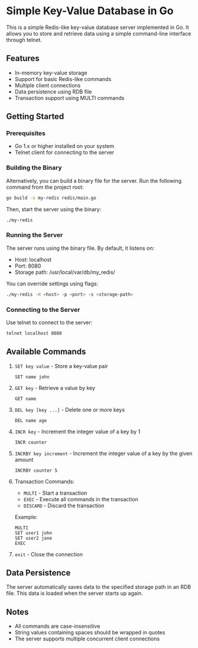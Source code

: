 # Simple Key-Value Database in Go

This is a simple Redis-like key-value database server implemented in Go. It allows you to store and retrieve data using a simple command-line interface through telnet.

## Features

- In-memory key-value storage
- Support for basic Redis-like commands
- Multiple client connections
- Data persistence using RDB file
- Transaction support using MULTI commands

## Getting Started

### Prerequisites

- Go 1.x or higher installed on your system
- Telnet client for connecting to the server

### Building the Binary

Alternatively, you can build a binary file for the server. Run the following command from the project root:

```bash
go build -o my-redis redis/main.go
```

Then, start the server using the binary:

```bash
./my-redis
```

### Running the Server

The server runs using the binary file. By default, it listens on:
- Host: localhost
- Port: 8080
- Storage path: /usr/local/var/db/my_redis/

You can override settings using flags:

```bash
./my-redis -H <host> -p <port> -s <storage-path>
```

### Connecting to the Server

Use telnet to connect to the server:
```bash
telnet localhost 8080
```

## Available Commands

1. `SET key value` - Store a key-value pair
   ```
   SET name john
   ```

2. `GET key` - Retrieve a value by key
   ```
   GET name
   ```

3. `DEL key [key ...]` - Delete one or more keys
   ```
   DEL name age
   ```

4. `INCR key` - Increment the integer value of a key by 1
   ```
   INCR counter
   ```

5. `INCRBY key increment` - Increment the integer value of a key by the given amount
   ```
   INCRBY counter 5
   ```

6. Transaction Commands:
   - `MULTI` - Start a transaction
   - `EXEC` - Execute all commands in the transaction
   - `DISCARD` - Discard the transaction

   Example:
   ```
   MULTI
   SET user1 john
   SET user2 jane
   EXEC
   ```

7. `exit` - Close the connection

## Data Persistence

The server automatically saves data to the specified storage path in an RDB file. This data is loaded when the server starts up again.

## Notes

- All commands are case-insensitive
- String values containing spaces should be wrapped in quotes
- The server supports multiple concurrent client connections

